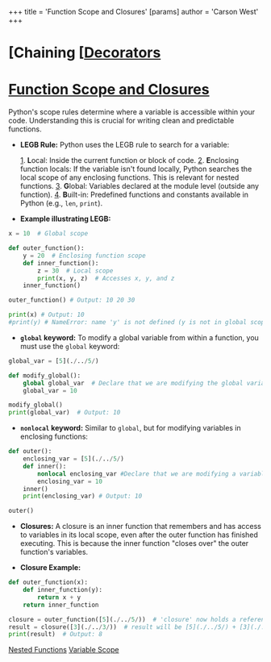 +++
 title = 'Function Scope and Closures'
[params]
	author = 'Carson West'
+++
# [Chaining [[Decorators](./../chaining-[[decorators/)
# [Function Scope and Closures](./../function-scope-and-closures/) 
Python's scope rules determine where a variable is accessible within your code.  Understanding this is crucial for writing clean and predictable functions.

* **LEGB Rule:** Python uses the LEGB rule to search for a variable:

    [1](./../1/). **L**ocal: Inside the current function or block of code.
    [2](./../2/). **E**nclosing function locals: If the variable isn't found locally, Python searches the local scope of any enclosing functions. This is relevant for nested functions.
    [3](./../3/). **G**lobal: Variables declared at the module level (outside any function).
    [4](./../4/). **B**uilt-in: Predefined functions and constants available in Python (e.g., `len`, `print`).


* **Example illustrating LEGB:**

```python
x = 10  # Global scope

def outer_function():
    y = 20  # Enclosing function scope
    def inner_function():
        z = 30  # Local scope
        print(x, y, z)  # Accesses x, y, and z
    inner_function()

outer_function() # Output: 10 20 30

print(x) # Output: 10
#print(y) # NameError: name 'y' is not defined (y is not in global scope)
```


* **`global` keyword:** To modify a global variable from within a function, you must use the `global` keyword:

```python
global_var = [5](./../5/)

def modify_global():
    global global_var  # Declare that we are modifying the global variable
    global_var = 10

modify_global()
print(global_var)  # Output: 10
```


* **`nonlocal` keyword:**  Similar to `global`, but for modifying variables in enclosing functions:

```python
def outer():
    enclosing_var = [5](./../5/)
    def inner():
        nonlocal enclosing_var #Declare that we are modifying a variable in the enclosing scope
        enclosing_var = 10
    inner()
    print(enclosing_var) # Output: 10

outer()
```

* **Closures:** A closure is an inner function that remembers and has access to variables in its local scope, even after the outer function has finished executing.  This is because the inner function "closes over" the outer function's variables.


* **Closure Example:**

```python
def outer_function(x):
    def inner_function(y):
        return x + y
    return inner_function

closure = outer_function([5](./../5/))  # 'closure' now holds a reference to 'inner_function' with x=[5](./../5/)
result = closure([3](./../3/))  # result will be [5](./../5/) + [3](./../3/) = 8
print(result)  # Output: 8
```


[Nested Functions](./../nested-functions/)
[Variable Scope](./../variable-scope/)

